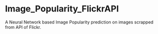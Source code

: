 # Image_Popularity_FlickrAPI
A Neural Network based Image Popularity prediction on images scrapped from API of Flickr.
